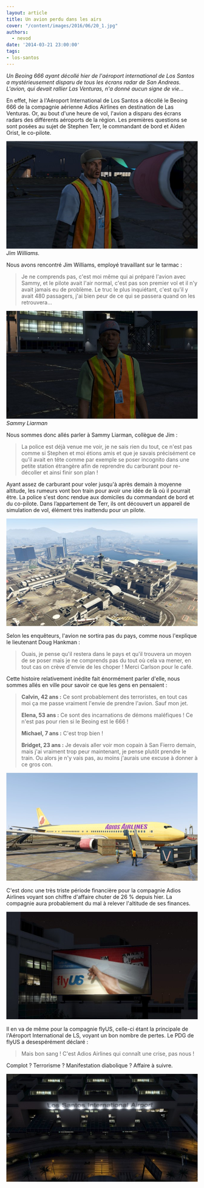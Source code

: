 ```yaml
---
layout: article
title: Un avion perdu dans les airs
cover: "/content/images/2016/06/20_1.jpg"
authors:
  - nevod
date: '2014-03-21 23:00:00'
tags:
- los-santos
---
```


_Un Beoing 666 ayant décollé hier de l'aéroport international de Los Santos a mystérieusement disparu de tous les écrans radar de San Andreas. L'avion, qui devait rallier Las Venturas, n'a donné aucun signe de vie..._

En effet, hier à l'Aéroport International de Los Santos a décollé le Beoing 666 de la compagnie aérienne Adios Airlines en destination de Las Venturas. Or, au bout d'une heure de vol, l'avion a disparu des écrans radars des différents aéroports de la région. Les premières questions se sont posées au sujet de Stephen Terr, le commandant de bord et Aiden Orist, le co-pilote.

![Jim Williams.](/content/images/2016/06/20_3.jpg)
_Jim Williams._

Nous avons rencontré Jim Williams, employé travaillant sur le tarmac :

> Je ne comprends pas, c'est moi même qui ai préparé l'avion avec Sammy, et le pilote avait l'air normal, c'est pas son premier vol et il n'y avait jamais eu de problème. Le truc le plus inquiétant, c'est qu'il y avait 480 passagers, j'ai bien peur de ce qui se passera quand on les retrouvera...

![Sammy Liarman](/content/images/2016/06/20_4.jpg)
_Sammy Liarman_

Nous sommes donc allés parler à Sammy Liarman, collègue de Jim :

> La police est déjà venue me voir, je ne sais rien du tout, ce n'est pas comme si Stephen et moi étions amis et que je savais précisément ce qu'il avait en tête comme par exemple se poser incognito dans une petite station étrangère afin de reprendre du carburant pour re-décoller et ainsi finir son plan !

Ayant assez de carburant pour voler jusqu'à après demain à moyenne altitude, les rumeurs vont bon train pour avoir une idée de là où il pourrait être. La police s'est donc rendue aux domiciles du commandant de bord et du co-pilote. Dans l’appartement de Terr, ils ont découvert un appareil de simulation de vol, élément très inattendu pour un pilote.

![](/content/images/2016/06/20_2.jpg)

Selon les enquêteurs, l'avion ne sortira pas du pays, comme nous l'explique le lieutenant Doug Hankman :

> Ouais, je pense qu'il restera dans le pays et qu'il trouvera un moyen de se poser mais je ne comprends pas du tout où cela va mener, en tout cas on crève d'envie de les choper ! Merci Carlson pour le café.

Cette histoire relativement inédite fait énormément parler d'elle, nous sommes allés en ville pour savoir ce que les gens en pensaient :

> **Calvin, 42 ans :** Ce sont probablement des terroristes, en tout cas moi ça me passe vraiment l'envie de prendre l'avion. Sauf mon jet.
> 
> **Elena, 53 ans :** Ce sont des incarnations de démons maléfiques ! Ce n'est pas pour rien si le Beoing est le 666 !
> 
> **Michael, 7 ans :** C'est trop bien !
> 
> **Bridget, 23 ans :** Je devais aller voir mon copain à San Fierro demain, mais j'ai vraiment trop peur maintenant, je pense plutôt prendre le train. Ou alors je n'y vais pas, au moins j'aurais une excuse à donner à ce gros con.

![](/content/images/2016/06/20.jpg)

C'est donc une très triste période financière pour la compagnie Adios Airlines voyant son chiffre d'affaire chuter de 26 % depuis hier. La compagnie aura probablement du mal à relever l'altitude de ses finances.

![](/content/images/2016/06/20_5.jpg)

Il en va de même pour la compagnie flyUS, celle-ci étant la principale de l'Aéroport International de LS, voyant un bon nombre de pertes. Le PDG de flyUS a desespérément déclaré :

> Mais bon sang ! C'est Adios Airlines qui connaît une crise, pas nous !

Complot ? Terrorisme ? Manifestation diabolique ? Affaire à suivre.

![](/content/images/2016/06/20_6.jpg)